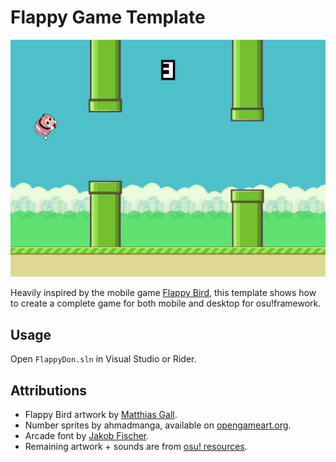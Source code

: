 # Flappy Game Template

![Flappy Game](screenshot.jpg)

Heavily inspired by the mobile game [Flappy Bird](https://en.wikipedia.org/wiki/Flappy_Bird), this template shows how to create a complete game for both mobile and desktop for osu!framework.

## Usage

Open `FlappyDon.sln` in Visual Studio or Rider.

## Attributions

* Flappy Bird artwork by [Matthias Gall](https://github.com/digitalbreed/how-to-build-a-game-like-flappy-bird-with-xcode-and-sprite-kit).
* Number sprites by ahmadmanga, available on [opengameart.org](http://opengameart.org).
* Arcade font by [Jakob Fischer](www.pizzadude.dk).
* Remaining artwork + sounds are from [osu! resources](https://github.com/ppy/osu-resources).

